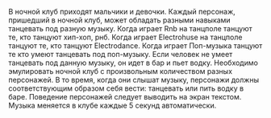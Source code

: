 В ночной клуб приходят мальчики и девочки. Каждый персонаж, пришедший в ночной клуб, может обладать разными навыками танцевать под разную музыку. Когда играет Rnb на танцполе танцуют те, кто танцуют хип-хоп, рнб. Когда играет Electrohuse на танцполе танцуют те, кто танцуют Electrodance. Когда играет Поп-музыка танцуют те кто умеют танцевать под поп-музыку. Если человек не умеет танцевать под данную музыку, он идет в бар и пьет водку. Необходимо эмулировать ночной клуб с произвольным количеством разных персонажей. В то время, когда они слышат музыку, персонажи должны соответствующим образом себя вести: танцевать или пить водку в баре. 
Поведение персонажей следует выводить на экран текстом. 
Музыка меняется в клубе каждые 5 секунд автоматически.
